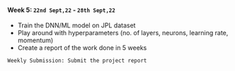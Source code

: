 #### Week 5: `22nd Sept,22` - `28th Sept,22`
* Train the DNN/ML model on JPL dataset
* Play around with hyperparameters (no. of layers, neurons, learning rate, momentum)
* Create a report of the work done in 5 weeks
```
Weekly Submission: Submit the project report
```
